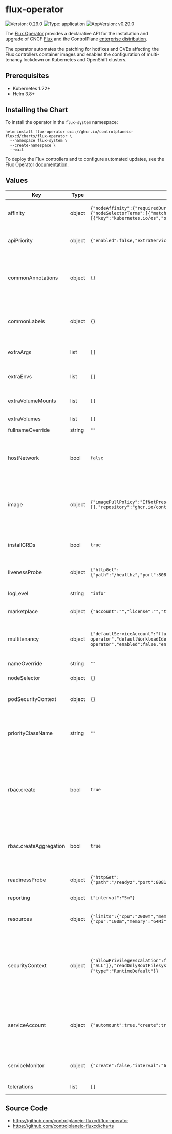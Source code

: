 # flux-operator

![Version: 0.29.0](https://img.shields.io/badge/Version-0.29.0-informational?style=flat-square) ![Type: application](https://img.shields.io/badge/Type-application-informational?style=flat-square) ![AppVersion: v0.29.0](https://img.shields.io/badge/AppVersion-v0.29.0-informational?style=flat-square)

The [Flux Operator](https://github.com/controlplaneio-fluxcd/flux-operator) provides a
declarative API for the installation and upgrade of CNCF [Flux](https://fluxcd.io) and the
ControlPlane [enterprise distribution](https://control-plane.io/enterprise-for-flux-cd/).

The operator automates the patching for hotfixes and CVEs affecting the Flux controllers container images
and enables the configuration of multi-tenancy lockdown on Kubernetes and OpenShift clusters.

## Prerequisites

- Kubernetes 1.22+
- Helm 3.8+

## Installing the Chart

To install the operator in the `flux-system` namespace:

```console
helm install flux-operator oci://ghcr.io/controlplaneio-fluxcd/charts/flux-operator \
  --namespace flux-system \
  --create-namespace \
  --wait
```

To deploy the Flux controllers and to configure automated updates,
see the Flux Operator [documentation](https://fluxcd.control-plane.io/operator/).

## Values

| Key | Type | Default | Description |
|-----|------|---------|-------------|
| affinity | object | `{"nodeAffinity":{"requiredDuringSchedulingIgnoredDuringExecution":{"nodeSelectorTerms":[{"matchExpressions":[{"key":"kubernetes.io/os","operator":"In","values":["linux"]}]}]}}}` | Pod affinity and anti-affinity settings. |
| apiPriority | object | `{"enabled":false,"extraServiceAccounts":[],"level":"workload-high"}` | Kubernetes [API priority and fairness](https://kubernetes.io/docs/concepts/cluster-administration/flow-control/) settings. |
| commonAnnotations | object | `{}` | Common annotations to add to all deployed objects including pods. |
| commonLabels | object | `{}` | Common labels to add to all deployed objects including pods. |
| extraArgs | list | `[]` | Container extra arguments. |
| extraEnvs | list | `[]` | Container extra environment variables. |
| extraVolumeMounts | list | `[]` | Container extra volume mounts. |
| extraVolumes | list | `[]` | Pod extra volumes. |
| fullnameOverride | string | `""` |  |
| hostNetwork | bool | `false` | If `true`, the container ports (`8080` and `8081`) are exposed on the host network. |
| image | object | `{"imagePullPolicy":"IfNotPresent","pullSecrets":[],"repository":"ghcr.io/controlplaneio-fluxcd/flux-operator","tag":""}` | Container image settings. The image tag defaults to the chart appVersion. |
| installCRDs | bool | `true` | Install and upgrade the custom resource definitions. |
| livenessProbe | object | `{"httpGet":{"path":"/healthz","port":8081},"initialDelaySeconds":15,"periodSeconds":20}` | Container liveness probe settings. |
| logLevel | string | `"info"` | Container logging level flag. |
| marketplace | object | `{"account":"","license":"","type":""}` | Marketplace settings. |
| multitenancy | object | `{"defaultServiceAccount":"flux-operator","defaultWorkloadIdentityServiceAccount":"flux-operator","enabled":false,"enabledForWorkloadIdentity":false}` | Enable [multitenancy lockdown](https://fluxcd.control-plane.io/operator/resourceset/#role-based-access-control) for the ResourceSet APIs. |
| nameOverride | string | `""` |  |
| nodeSelector | object | `{}` | Pod Node Selector settings. |
| podSecurityContext | object | `{}` | Pod security context settings. |
| priorityClassName | string | `""` | Pod priority class name. Recommended value is system-cluster-critical. |
| rbac.create | bool | `true` | Grant the cluster-admin role to the flux-operator service account (required for the Flux Instance deployment). |
| rbac.createAggregation | bool | `true` | Grant the Kubernetes view, edit and admin roles access to ResourceSet APIs. |
| readinessProbe | object | `{"httpGet":{"path":"/readyz","port":8081},"initialDelaySeconds":5,"periodSeconds":10}` | Container readiness probe settings. |
| reporting | object | `{"interval":"5m"}` | Flux [reporting](https://fluxcd.control-plane.io/operator/fluxreport/) settings. |
| resources | object | `{"limits":{"cpu":"2000m","memory":"1Gi"},"requests":{"cpu":"100m","memory":"64Mi"}}` | Container resources requests and limits settings. |
| securityContext | object | `{"allowPrivilegeEscalation":false,"capabilities":{"drop":["ALL"]},"readOnlyRootFilesystem":true,"runAsNonRoot":true,"seccompProfile":{"type":"RuntimeDefault"}}` | Container security context settings. The default is compliant with the pod security restricted profile. |
| serviceAccount | object | `{"automount":true,"create":true,"name":""}` | Pod service account settings. The name of the service account defaults to the release name. |
| serviceMonitor | object | `{"create":false,"interval":"60s","labels":{},"scrapeTimeout":"30s"}` | Prometheus Operator scraping settings. |
| tolerations | list | `[]` | Pod tolerations settings. |

## Source Code

* <https://github.com/controlplaneio-fluxcd/flux-operator>
* <https://github.com/controlplaneio-fluxcd/charts>
